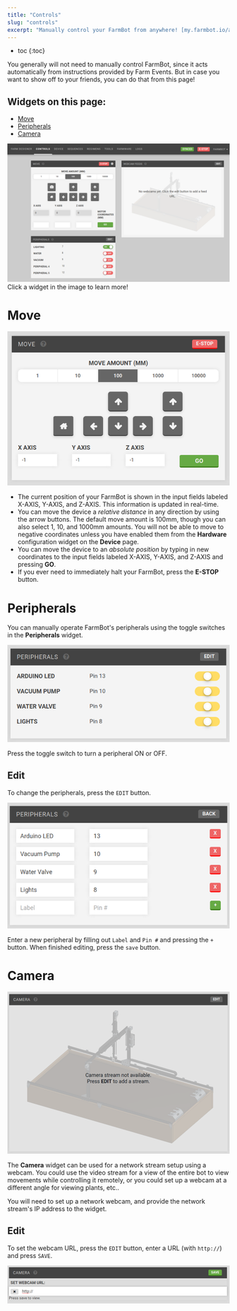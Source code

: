 ```yaml
---
title: "Controls"
slug: "controls"
excerpt: "Manually control your FarmBot from anywhere! [my.farmbot.io/app/controls](http://my.farmbot.io/app/controls)"
---
```


* toc
{:toc}

You generally will not need to manually control FarmBot, since it acts automatically from instructions provided by Farm Events. But in case you want to show off to your friends, you can do that from this page!

## Widgets on this page:
 * [Move](#section-move)
 * [Peripherals](#section-peripherals)
 * [Camera](#section-camera)

<div class="nav-image">
  <img class="nav-image" src="controls.png" alt="Controls" />
  <a href="https://software.farmbot.io/docs/controls#section-move" style="top: 14.1%; left: 10.2%; width: 30.51%; height: 47.6%;"></a>
  <a href="https://software.farmbot.io/docs/controls#section-peripherals" style="top: 66.5%; left: 10.2%; width: 30.56%; height: 20%;"></a>
  <a href="https://software.farmbot.io/docs/controls#section-camera" style="top: 14%; left: 42.99%; width: 46.8%; height: 73%;"></a>
</div>
<figcaption class="caption">Click a widget in the image to learn more!</figcaption>



# Move

![move.png](move.png)

  * The current position of your FarmBot is shown in the input fields labeled X-AXIS, Y-AXIS, and Z-AXIS. This information is updated in real-time.
  * You can move the device a *relative distance* in any direction by using the arrow buttons. The default move amount is 100mm, though you can also select 1, 10, and 1000mm amounts. You will not be able to move to negative coordinates unless you have enabled them from the **Hardware** configuration widget on the **Device** page.
  * You can move the device to an *absolute position* by typing in new coordinates to the input fields labeled X-AXIS, Y-AXIS, and Z-AXIS and pressing **GO**.
  * If you ever need to immediately halt your FarmBot, press the **E-STOP** button.

# Peripherals
You can manually operate FarmBot's peripherals using the toggle switches in the **Peripherals** widget.

![peripherals_unknown.png](peripherals_unknown.png)

Press the toggle switch to turn a peripheral ON or OFF.

## Edit
To change the peripherals, press the `EDIT` button.

![peripherals_edit.png](peripherals_edit.png)

Enter a new peripheral by filling out `Label` and `Pin #` and pressing the `+` button. When finished editing, press the `save` button.

# Camera

![camera.png](camera.png)

The __Camera__ widget can be used for a network stream setup using a webcam. You could use the video stream for a view of the entire bot to view movements while controlling it remotely, or you could set up a webcam at a different angle for viewing plants, etc..

You will need to set up a network webcam, and provide the network stream's IP address to the widget.

## Edit
To set the webcam URL, press the `EDIT` button, enter a URL (with `http://`) and press `SAVE`.

![camera_edit.png](camera_edit.png)


